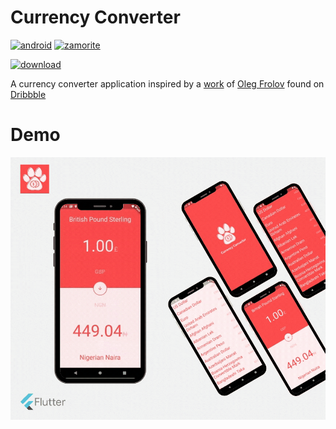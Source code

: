 # Currency Converter

[![android](https://forthebadge.com/images/badges/built-for-android.svg)](https://www.android.com/) [![zamorite](https://forthebadge.com/images/badges/built-with-love.svg)](https://zamorite.com)

[![download](https://forthebadge.com/images/badges/check-it-out.svg)](https://drive.google.com/drive/folders/1ToCu28CPTbMBHlFSE8tnYrWt7me32nf-?usp=sharing)

A currency converter application inspired by a [work](https://dribbble.com/shots/4816296-Stylish-Currency-Converter-iOS-app) of [Oleg Frolov](https://dribbble.com/Volorf) found on [Dribbble](https://dribbble.com)

# Demo

![android](https://github.com/Zamorite/currencyConverter/raw/master/demo/currencyConverter.gif)
